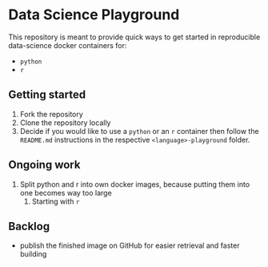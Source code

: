 <!-- markdownlint-disable MD029 -->

# Data Science Playground

This repository is meant to provide quick ways to get started in reproducible data-science docker containers for:

- `python`
- `r`

## Getting started

1. Fork the repository
2. Clone the repository locally
3. Decide if you would like to use a `python` or an `r` container then follow the `README.md` instructions in the respective `<language>-playground` folder.

## Ongoing work

1. Split python and r into own docker images, because putting them into one becomes way too large
   1. Starting with `r`

## Backlog

- publish the finished image on GitHub for easier retrieval and faster building
